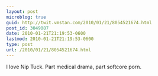 ```yaml
---
layout: post
microblog: true
guid: http://twit.vmstan.com/2010/01/21/8054521674.html
post_id: 3049087
date: 2010-01-21T21:19:53-0600
lastmod: 2010-01-21T21:19:53-0600
type: post
url: /2010/01/21/8054521674.html
---
```

I love Nip Tuck. Part medical drama, part softcore porn.
